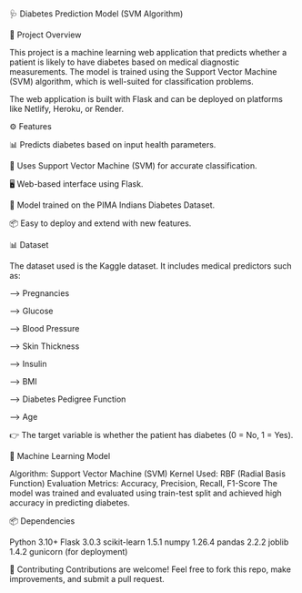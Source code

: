 🩺 Diabetes Prediction Model (SVM Algorithm)

📌 Project Overview

This project is a machine learning web application that predicts whether a patient is likely to have diabetes based on medical diagnostic measurements.
The model is trained using the Support Vector Machine (SVM) algorithm, which is well-suited for classification problems.

The web application is built with Flask and can be deployed on platforms like Netlify, Heroku, or Render.

⚙️ Features

📊 Predicts diabetes based on input health parameters.

🤖 Uses Support Vector Machine (SVM) for accurate classification.

🖥️ Web-based interface using Flask.

🔄 Model trained on the PIMA Indians Diabetes Dataset.

📦 Easy to deploy and extend with new features.

📊 Dataset

The dataset used is the Kaggle dataset.
It includes medical predictors such as:

--> Pregnancies

--> Glucose

--> Blood Pressure

--> Skin Thickness

--> Insulin

--> BMI

--> Diabetes Pedigree Function

--> Age

👉 The target variable is whether the patient has diabetes (0 = No, 1 = Yes).

🧠 Machine Learning Model

Algorithm: Support Vector Machine (SVM)
Kernel Used: RBF (Radial Basis Function)
Evaluation Metrics: Accuracy, Precision, Recall, F1-Score
The model was trained and evaluated using train-test split and achieved high accuracy in predicting diabetes.

📦 Dependencies

Python 3.10+
Flask 3.0.3
scikit-learn 1.5.1
numpy 1.26.4
pandas 2.2.2
joblib 1.4.2
gunicorn (for deployment)

🤝 Contributing
Contributions are welcome!
Feel free to fork this repo, make improvements, and submit a pull request.
